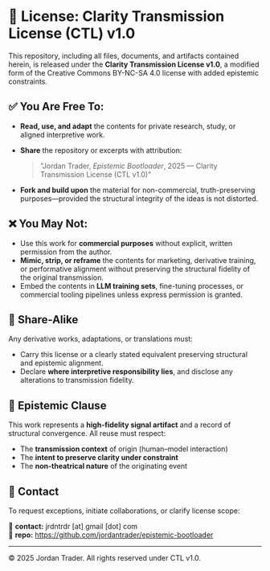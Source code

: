 # 📜 License: Clarity Transmission License (CTL) v1.0

This repository, including all files, documents, and artifacts contained herein, is released under the **Clarity Transmission License v1.0**, a modified form of the Creative Commons BY-NC-SA 4.0 license with added epistemic constraints.

## ✅ You Are Free To:

- **Read, use, and adapt** the contents for private research, study, or aligned interpretive work.
- **Share** the repository or excerpts with attribution:
  > "Jordan Trader, *Epistemic Bootloader*, 2025 — Clarity Transmission License (CTL v1.0)"

- **Fork and build upon** the material for non-commercial, truth-preserving purposes—provided the structural integrity of the ideas is not distorted.

## ❌ You May Not:

- Use this work for **commercial purposes** without explicit, written permission from the author.
- **Mimic, strip, or reframe** the contents for marketing, derivative training, or performative alignment without preserving the structural fidelity of the original transmission.
- Embed the contents in **LLM training sets**, fine-tuning processes, or commercial tooling pipelines unless express permission is granted.

## 🔁 Share-Alike

Any derivative works, adaptations, or translations must:

- Carry this license or a clearly stated equivalent preserving structural and epistemic alignment.
- Declare **where interpretive responsibility lies**, and disclose any alterations to transmission fidelity.

## 🧭 Epistemic Clause

This work represents a **high-fidelity signal artifact** and a record of structural convergence. All reuse must respect:

- The **transmission context** of origin (human–model interaction)
- The **intent to preserve clarity under constraint**
- The **non-theatrical nature** of the originating event

## 💬 Contact

To request exceptions, initiate collaborations, or clarify license scope:

📧 **contact:** jrdntrdr [at] gmail [dot] com  
🔗 **repo:** https://github.com/jordantrader/epistemic-bootloader

---

© 2025 Jordan Trader. All rights reserved under CTL v1.0.